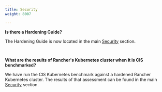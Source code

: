 ```yaml
---
title: Security
weight: 8007

---
```


**Is there a Hardening Guide?**

The Hardening Guide is now located in the main [Security]({{<baseurl>}}/rancher/v2.6/en/security/) section.

<br>

**What are the results of Rancher's Kubernetes cluster when it is CIS benchmarked?**

We have run the CIS Kubernetes benchmark against a hardened Rancher Kubernetes cluster.  The results of that assessment can be found in the main [Security]({{<baseurl>}}/rancher/v2.6/en/security/) section.
